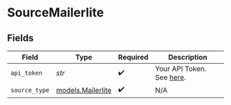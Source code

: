 # SourceMailerlite


## Fields

| Field                                                                                          | Type                                                                                           | Required                                                                                       | Description                                                                                    |
| ---------------------------------------------------------------------------------------------- | ---------------------------------------------------------------------------------------------- | ---------------------------------------------------------------------------------------------- | ---------------------------------------------------------------------------------------------- |
| `api_token`                                                                                    | *str*                                                                                          | :heavy_check_mark:                                                                             | Your API Token. See <a href="https://developers.mailerlite.com/docs/#authentication">here</a>. |
| `source_type`                                                                                  | [models.Mailerlite](../models/mailerlite.md)                                                   | :heavy_check_mark:                                                                             | N/A                                                                                            |